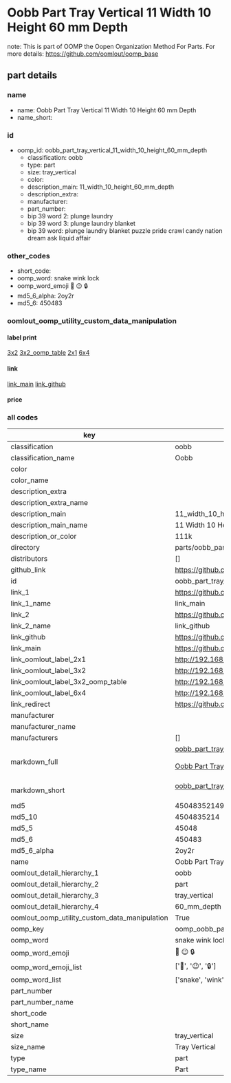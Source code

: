 # Oobb Part Tray Vertical 11 Width 10 Height 60 mm Depth  

note: This is part of OOMP the Oopen Organization Method For Parts. For more details: https://github.com/oomlout/oomp_base

##  part details
  







### name
* name: Oobb Part Tray Vertical 11 Width 10 Height 60 mm Depth
* name_short: 
### id
* oomp_id: oobb_part_tray_vertical_11_width_10_height_60_mm_depth
  * classification: oobb
  * type: part
  * size: tray_vertical
  * color: 
  * description_main: 11_width_10_height_60_mm_depth
  * description_extra: 
  * manufacturer: 
  * part_number: 
  * bip 39 word 2: plunge laundry
  * bip 39 word 3: plunge laundry blanket
  * bip 39 word: plunge laundry blanket puzzle pride crawl candy nation dream ask liquid affair

### other_codes
* short_code: 
* oomp_word: snake wink lock
* oomp_word_emoji :snake: :wink: :lock:
* md5_6_alpha: 2oy2r
* md5_6: 450483






### oomlout_oomp_utility_custom_data_manipulation
#### label print
[3x2](http://192.168.1.245:1112/?label=oomp%202oy2r)
[3x2_oomp_table](http://192.168.1.108:1112/?label=oomp%202oy2r)
[2x1](http://192.168.1.242:1112/?label=oomp%202oy2r)
[6x4](http://192.168.1.55:1112/?label=oomp%202oy2r)    

#### link

[link_main](https://github.com/oomlout/oomlout_oomp_version_1_messy/tree/main/parts/oobb_part_tray_vertical_11_width_10_height_60_mm_depth) [link_github](https://github.com/oomlout/oomlout_oomp_version_1_messy/tree/main/parts/oobb_part_tray_vertical_11_width_10_height_60_mm_depth)                             

#### price







### all codes 
| key | value |  
| --- | --- |  
| classification | oobb |  
| classification_name | Oobb |  
| color |  |  
| color_name |  |  
| description_extra |  |  
| description_extra_name |  |  
| description_main | 11_width_10_height_60_mm_depth |  
| description_main_name | 11 Width 10 Height 60 mm Depth |  
| description_or_color | 111k |  
| directory | parts/oobb_part_tray_vertical_11_width_10_height_60_mm_depth |  
| distributors | [] |  
| github_link | https://github.com/oomlout/oomlout_oomp_part_src/tree/main/parts/oobb_part_tray_vertical_11_width_10_height_60_mm_depth |  
| id | oobb_part_tray_vertical_11_width_10_height_60_mm_depth |  
| link_1 | https://github.com/oomlout/oomlout_oomp_version_1_messy/tree/main/parts/oobb_part_tray_vertical_11_width_10_height_60_mm_depth |  
| link_1_name | link_main |  
| link_2 | https://github.com/oomlout/oomlout_oomp_version_1_messy/tree/main/parts/oobb_part_tray_vertical_11_width_10_height_60_mm_depth |  
| link_2_name | link_github |  
| link_github | https://github.com/oomlout/oomlout_oomp_version_1_messy/tree/main/parts/oobb_part_tray_vertical_11_width_10_height_60_mm_depth |  
| link_main | https://github.com/oomlout/oomlout_oomp_version_1_messy/tree/main/parts/oobb_part_tray_vertical_11_width_10_height_60_mm_depth |  
| link_oomlout_label_2x1 | http://192.168.1.242:1112/?label=oomp%202oy2r |  
| link_oomlout_label_3x2 | http://192.168.1.245:1112/?label=oomp%202oy2r |  
| link_oomlout_label_3x2_oomp_table | http://192.168.1.108:1112/?label=oomp%202oy2r |  
| link_oomlout_label_6x4 | http://192.168.1.55:1112/?label=oomp%202oy2r |  
| link_redirect | https://github.com/oomlout/oomlout_oomp_version_1_messy/tree/main/parts/oobb_part_tray_vertical_11_width_10_height_60_mm_depth |  
| manufacturer |  |  
| manufacturer_name |  |  
| manufacturers | [] |  
| markdown_full | [oobb_part_tray_vertical_11_width_10_height_60_mm_depth](none)<br>[](none)<br>[Oobb Part Tray Vertical 11 Width 10 Height 60 Mm Depth](none)<br><br> |  
| markdown_short | [oobb_part_tray_vertical_11_width_10_height_60_mm_depth](none)<br><br> |  
| md5 | 4504835214934428cad54aee2e9f6d37 |  
| md5_10 | 4504835214 |  
| md5_5 | 45048 |  
| md5_6 | 450483 |  
| md5_6_alpha | 2oy2r |  
| name | Oobb Part Tray Vertical 11 Width 10 Height 60 mm Depth |  
| oomlout_detail_hierarchy_1 | oobb |  
| oomlout_detail_hierarchy_2 | part |  
| oomlout_detail_hierarchy_3 | tray_vertical |  
| oomlout_detail_hierarchy_4 | 60_mm_depth |  
| oomlout_oomp_utility_custom_data_manipulation | True |  
| oomp_key | oomp_oobb_part_tray_vertical_11_width_10_height_60_mm_depth |  
| oomp_word | snake wink lock |  
| oomp_word_emoji | :snake: :wink: :lock: |  
| oomp_word_emoji_list | [':snake:', ':wink:', ':lock:'] |  
| oomp_word_list | ['snake', 'wink', 'lock'] |  
| part_number |  |  
| part_number_name |  |  
| short_code |  |  
| short_name |  |  
| size | tray_vertical |  
| size_name | Tray Vertical |  
| type | part |  
| type_name | Part |  
